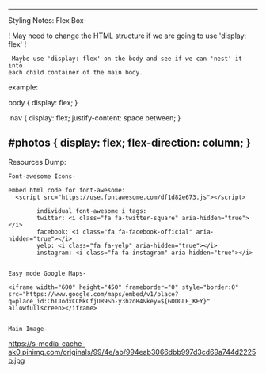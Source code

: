 -------------------------------------------------------------------------------
Styling Notes:
  Flex Box-


! May need to change the HTML structure if we are going to use 'display: flex' !

    -Maybe use 'display: flex' on the body and see if we can 'nest' it into
    each child container of the main body.

example:

body {
  display: flex;
}

.nav {
  display: flex;
  justify-content: space between;
}

\#photos {
    display: flex;
    flex-direction: column;
}
-------------------------------------------------------------------------------
  Resources Dump:

    Font-awesome Icons-

    embed html code for font-awesome:
      <script src="https://use.fontawesome.com/df1d82e673.js"></script>

            individual font-awesome i tags:
            twitter: <i class="fa fa-twitter-square" aria-hidden="true"></i>
            facebook: <i class="fa fa-facebook-official" aria-hidden="true"></i>
            yelp: <i class="fa fa-yelp" aria-hidden="true"></i>
            instagram: <i class="fa fa-instagram" aria-hidden="true"></i>


    Easy mode Google Maps-

    <iframe width="600" height="450" frameborder="0" style="border:0" src="https://www.google.com/maps/embed/v1/place?q=place_id:ChIJodxCCMkCfjUR9Sb-y3hzoR4&key=${GOOGLE_KEY}" allowfullscreen></iframe>


    Main Image-  
https://s-media-cache-ak0.pinimg.com/originals/99/4e/ab/994eab3066dbb997d3cd69a744d2225b.jpg
